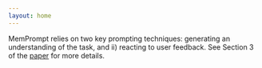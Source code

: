 ```yaml
---
layout: home
---
```

<article>
    
MemPrompt relies on two key prompting techniques: generating an understanding of the task, and ii) reacting to user feedback. See Section 3 of the [paper](https://arxiv.org/abs/2201.06009) for more details.

<TODO>

</article>
    